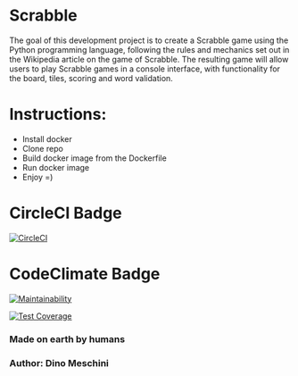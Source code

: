 # Scrabble

The goal of this development project is to create a Scrabble game using the Python programming language, 
following the rules and mechanics set out in the Wikipedia article on the game of Scrabble. The resulting 
game will allow users to play Scrabble games in a console interface, with functionality for the board, tiles, 
scoring and word validation.

# Instructions:
- Install docker
- Clone repo
- Build docker image from the Dockerfile
- Run docker image
- Enjoy =)

# CircleCI Badge
[![CircleCI](https://dl.circleci.com/status-badge/img/gh/um-computacion-tm/scrabble-2023-meschinidino/tree/main.svg?style=svg)](https://dl.circleci.com/status-badge/redirect/gh/um-computacion-tm/scrabble-2023-meschinidino/tree/main)

# CodeClimate Badge
[![Maintainability](https://api.codeclimate.com/v1/badges/4eea4bed7617da1b3357/maintainability)](https://codeclimate.com/github/um-computacion-tm/scrabble-2023-meschinidino/maintainability)

[![Test Coverage](https://api.codeclimate.com/v1/badges/4eea4bed7617da1b3357/test_coverage)](https://codeclimate.com/github/um-computacion-tm/scrabble-2023-meschinidino/test_coverage)

### Made on earth by humans

### Author: **Dino Meschini**